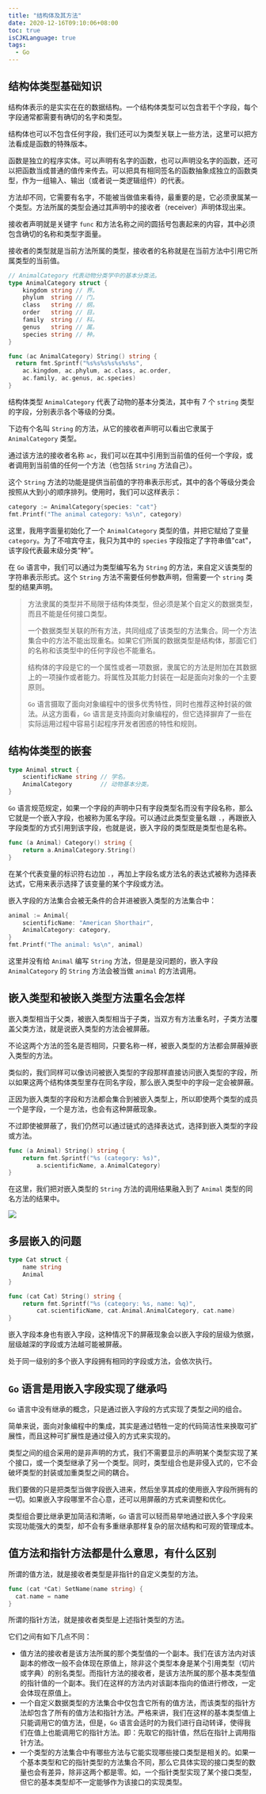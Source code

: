 ```yaml
---
title: "结构体及其方法"
date: 2020-12-16T09:10:06+08:00
toc: true
isCJKLanguage: true
tags: 
  - Go
---
```


## 结构体类型基础知识

结构体表示的是实实在在的数据结构。一个结构体类型可以包含若干个字段，每个字段通常都需要有确切的名字和类型。

结构体也可以不包含任何字段，我们还可以为类型关联上一些方法，这里可以把方法看成是函数的特殊版本。

函数是独立的程序实体。可以声明有名字的函数，也可以声明没名字的函数，还可以把函数当成普通的值传来传去。可以把具有相同签名的函数抽象成独立的函数类型，作为一组输入、输出（或者说一类逻辑组件）的代表。

方法却不同，它需要有名字，不能被当做值来看待，最重要的是，它必须隶属某一个类型。方法所属的类型会通过其声明中的接收者（receiver）声明体现出来。

接收者声明就是关键字 `func` 和方法名称之间的圆括号包裹起来的内容，其中必须包含确切的名称和类型字面量。

接收者的类型就是当前方法所属的类型，接收者的名称就是在当前方法中引用它所属类型的当前值。

```go
// AnimalCategory 代表动物分类学中的基本分类法。
type AnimalCategory struct {
	kingdom string // 界。
	phylum  string // 门。
	class   string // 纲。
	order   string // 目。
	family  string // 科。
	genus   string // 属。
	species string // 种。
}

func (ac AnimalCategory) String() string {
  return fmt.Sprintf("%s%s%s%s%s%s%s",
    ac.kingdom, ac.phylum, ac.class, ac.order,
    ac.family, ac.genus, ac.species)
}
```

结构体类型 `AnimalCategory` 代表了动物的基本分类法，其中有 7 个 `string` 类型的字段，分别表示各个等级的分类。

下边有个名叫 `String` 的方法，从它的接收者声明可以看出它隶属于 `AnimalCategory` 类型。

通过该方法的接收者名称 `ac`，我们可以在其中引用到当前值的任何一个字段，或者调用到当前值的任何一个方法（也包括 `String` 方法自己）。

这个 `String` 方法的功能是提供当前值的字符串表示形式，其中的各个等级分类会按照从大到小的顺序排列。使用时，我们可以这样表示：

```go
category := AnimalCategory{species: "cat"}
fmt.Printf("The animal category: %s\n", category)
```

这里，我用字面量初始化了一个 `AnimalCategory` 类型的值，并把它赋给了变量 `category`。为了不喧宾夺主，我只为其中的 `species` 字段指定了字符串值"cat"，该字段代表最末级分类“种”。

在 `Go` 语言中，我们可以通过为类型编写名为 `String` 的方法，来自定义该类型的字符串表示形式。这个 `String` 方法不需要任何参数声明，但需要一个 `string` 类型的结果声明。

> 方法隶属的类型并不局限于结构体类型，但必须是某个自定义的数据类型，而且不能是任何接口类型。
>
> 一个数据类型关联的所有方法，共同组成了该类型的方法集合。同一个方法集合中的方法不能出现重名。如果它们所属的数据类型是结构体，那面它们的名称和该类型中的任何字段也不能重名。
>
> 结构体的字段是它的一个属性或者一项数据，隶属它的方法是附加在其数据上的一项操作或者能力。将属性及其能力封装在一起是面向对象的一个主要原则。
>
> `Go` 语言摄取了面向对象编程中的很多优秀特性，同时也推荐这种封装的做法。从这方面看，`Go` 语言是支持面向对象编程的，但它选择摒弃了一些在实际运用过程中容易引起程序开发者困惑的特性和规则。

## 结构体类型的嵌套

```go
type Animal struct {
	scientificName string // 学名。
	AnimalCategory        // 动物基本分类。
}
```

`Go` 语言规范规定，如果一个字段的声明中只有字段类型名而没有字段名称，那么它就是一个嵌入字段，也被称为匿名字段。可以通过此类型变量名跟 `.`，再跟嵌入字段类型的方式引用到该字段，也就是说，嵌入字段的类型既是类型也是名称。

```go
func (a Animal) Category() string {
	return a.AnimalCategory.String()
}
```

在某个代表变量的标识符右边加 `.`，再加上字段名或方法名的表达式被称为选择表达式，它用来表示选择了该变量的某个字段或方法。

嵌入字段的方法集合会被无条件的合并进被嵌入类型的方法集合中：

```go
animal := Animal{
    scientificName: "American Shorthair",
    AnimalCategory: category,
}
fmt.Printf("The animal: %s\n", animal)
```

这里并没有给 `Animal` 编写 `String` 方法，但是是没问题的，嵌入字段 `AnimalCategory` 的 `String` 方法会被当做 `animal` 的方法调用。

## 嵌入类型和被嵌入类型方法重名会怎样

嵌入类型相当于父类，被嵌入类型相当于子类，当双方有方法重名时，子类方法覆盖父类方法，就是说嵌入类型的方法会被屏蔽。

不论这两个方法的签名是否相同，只要名称一样，被嵌入类型的方法都会屏蔽掉嵌入类型的方法。

类似的，我们同样可以像访问被嵌入类型的字段那样直接访问嵌入类型的字段，所以如果这两个结构体类型里存在同名字段，那么嵌入类型中的字段一定会被屏蔽。

正因为嵌入类型的字段和方法都会集合到被嵌入类型上，所以即使两个类型的成员一个是字段，一个是方法，也会有这种屏蔽现象。

不过即使被屏蔽了，我们仍然可以通过链式的选择表达式，选择到嵌入类型的字段或方法。

```go
func (a Animal) String() string {
	return fmt.Sprintf("%s (category: %s)",
		a.scientificName, a.AnimalCategory)
}
```

在这里，我们把对嵌入类型的 `String` 方法的调用结果融入到了 `Animal` 类型的同名方法的结果中。

![](./image/471b42767d0c82af8acd22c13dfd33b2.png)

## 多层嵌入的问题

```go
type Cat struct {
	name string
	Animal
}

func (cat Cat) String() string {
	return fmt.Sprintf("%s (category: %s, name: %q)",
		cat.scientificName, cat.Animal.AnimalCategory, cat.name)
}
```

嵌入字段本身也有嵌入字段，这种情况下的屏蔽现象会以嵌入字段的层级为依据，层级越深的字段或方法越可能被屏蔽。

处于同一级别的多个嵌入字段拥有相同的字段或方法，会依次执行。

## `Go` 语言是用嵌入字段实现了继承吗

`Go` 语言中没有继承的概念，只是通过嵌入字段的方式实现了类型之间的组合。

简单来说，面向对象编程中的集成，其实是通过牺牲一定的代码简洁性来换取可扩展性，而且这种可扩展性是通过侵入的方式来实现的。

类型之间的组合采用的是非声明的方式，我们不需要显示的声明某个类型实现了某个接口，或一个类型继承了另一个类型。同时，类型组合也是非侵入式的，它不会破坏类型的封装或加重类型之间的耦合。

我们要做的只是把类型当做字段嵌入进来，然后坐享其成的使用嵌入字段所拥有的一切。如果嵌入字段哪里不合心意，还可以用屏蔽的方式来调整和优化。

类型组合要比继承更加简洁和清晰，`Go` 语言可以轻而易举地通过嵌入多个字段来实现功能强大的类型，却不会有多重继承那样复杂的层次结构和可观的管理成本。

## 值方法和指针方法都是什么意思，有什么区别

所谓的值方法，就是接收者类型是非指针的自定义类型的方法。

```go
func (cat *Cat) SetName(name string) {
  cat.name = name
}
```

所谓的指针方法，就是接收者类型是上述指针类型的方法。

它们之间有如下几点不同：

- 值方法的接收者是该方法所属的那个类型值的一个副本。我们在该方法内对该副本的修改一般不会体现在原值上，除非这个类型本身是某个引用类型（切片或字典）的别名类型。而指针方法的接收者，是该方法所属的那个基本类型值的指针值的一个副本。我们在这样的方法内对该副本指向的值进行修改，一定会体现在原值上。
- 一个自定义数据类型的方法集合中仅包含它所有的值方法，而该类型的指针方法却包含了所有的值方法和指针方法。严格来讲，我们在这样的基本类型值上只能调用它的值方法，但是，`Go` 语言会适时的为我们进行自动转译，使得我们在值上也能调用它的指针方法。即：先取它的指针值，然后在指针上调用指针方法。
- 一个类型的方法集合中有哪些方法与它能实现哪些接口类型是相关的。如果一个基本类型和它的指针类型的方法集合不同，那么它具体实现的接口类型的数量也会有差异，除非这两个都是零。如，一个指针类型实现了某个接口类型，但它的基本类型却不一定能够作为该接口的实现类型。
